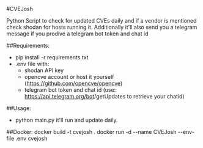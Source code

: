#CVEJosh

Python Script to check for updated CVEs daily and if a vendor is mentioned check shodan for hosts running it.
Additionally it'll also send you a telegram message if you prodive a telegram bot token and chat id


##Requirements:
- pip install -r requirements.txt
- .env file with:
    - shodan API key
    - opencve account or host it yourself (https://github.com/opencve/opencve)
    - telegram bot token and chat id (use: https://api.telegram.org/bot<bottoken>/getUpdates to retrieve your chatid)

##Usage:
- python main.py
    it'll run and update daily.

##Docker:
docker build -t cvejosh .
docker run -d --name CVEJosh --env-file .env cvejosh
